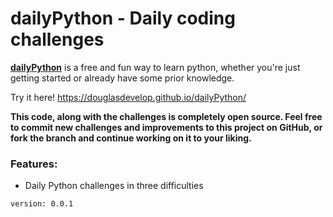 # dailyPython - Daily coding challenges

**[dailyPython](https://douglasdevelop.github.io/dailyPython/)** is a free and fun way to learn python, whether you're just getting started or already have some prior knowledge.

Try it here! https://douglasdevelop.github.io/dailyPython/

**This code, along with the challenges is completely open source. Feel free to commit new challenges and improvements to this project on GitHub, or fork the branch and continue working on it to your liking.**



### Features:

* Daily Python challenges in three difficulties 

`version: 0.0.1`

